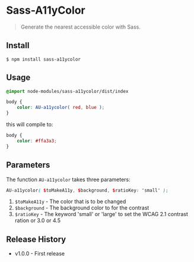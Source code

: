 Sass-A11yColor
==============

> Generate the nearest accessible color with Sass.


## Install

```shell
$ npm install sass-a11ycolor
```


## Usage

```scss
@import node-modules/sass-a11ycolor/dist/index

body {
	color: AU-a11ycolor( red, blue );
}
```

this will compile to:

```css
body {
	color: #ffa3a3;
}
```


## Parameters

The function `AU-a11ycolor` takes three parameters:

```scss
AU-a11ycolor( $toMakeA11y, $background, $ratioKey: 'small' );
```

1. `$toMakeA11y` - The color that is to be changed
1. `$background` - The background color to for the contrast
1. `$ratioKey`   - The keyword 'small' or 'large' to set the WCAG 2.1 contrast ration or 3.0 or 4.5


## Release History

* v1.0.0 - First release
